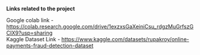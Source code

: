 **Links related to the project**

Google colab link - https://colab.research.google.com/drive/1exzxsGaXeiniCsu_rdgzMuGrfszGCIX9?usp=sharing <br>
Kaggle Dataset Link - https://www.kaggle.com/datasets/rupakroy/online-payments-fraud-detection-dataset
